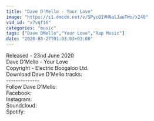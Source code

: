 ```yaml
---
title: "Dave D'Mello - Your Love"
image: "https://s1.dmcdn.net/v/SPycQ1VHNalJaeTWo/x240"
vid_id: "x7vqf16"
categories: "music"
tags: ["Dave DMello","Your Love","Rap Music"]
date: "2020-08-27T01:03:03+03:00"
---
```

Released - 23nd June 2020    <br>Dave D'Mello - Your Love   <br>Copyright - Electric Boogaloo Ltd.   <br>Download Dave D'Mello tracks:    <br>--------------   <br>Follow Dave D'Mello:   <br>Facebook:    <br>Instagram:    <br>Soundcloud:    <br>Spotify: 
